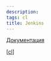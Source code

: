 ```yaml
---
description:
tags: cl
title: Jenkins
---
```

[Документация](https://pkg.jenkins.io/debian-stable/)

[[cl]]


[//begin]: # "Autogenerated link references for markdown compatibility"
[cl]: cl "Ci - непрервыная интеграция"
[//end]: # "Autogenerated link references"